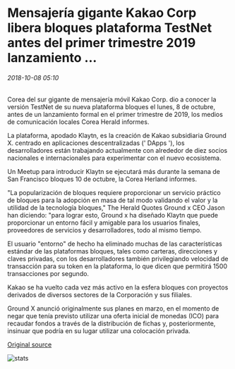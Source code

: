 # Mensajería gigante Kakao Corp libera bloques plataforma TestNet antes del primer trimestre 2019 lanzamiento ...

###### 2018-10-08 05:10

Corea del sur gigante de mensajería móvil Kakao Corp. dio a conocer la versión TestNet de su nueva plataforma bloques el lunes, 8 de octubre, antes de un lanzamiento formal en el primer trimestre de 2019, los medios de comunicación locales Corea Herald informes.

La plataforma, apodado Klaytn, es la creación de Kakao subsidiaria Ground X. centrado en aplicaciones descentralizadas (' DApps '), los desarrolladores están trabajando actualmente con alrededor de diez socios nacionales e internacionales para experimentar con el nuevo ecosistema.

Un Meetup para introducir Klaytn se ejecutará más durante la semana de San Francisco bloques 10 de octubre, la Corea Herland informes.

"La popularización de bloques requiere proporcionar un servicio práctico de bloques para la adopción en masa de tal modo validando el valor y la utilidad de la tecnología bloques," The Herald Quotes Ground x CEO Jason han diciendo: "para lograr esto, Ground x ha diseñado Klaytn que puede proporcionar un entorno fácil y amigable para los usuarios finales, proveedores de servicios y desarrolladores, todo al mismo tiempo.

El usuario "entorno" de hecho ha eliminado muchas de las características estándar de las plataformas bloques, tales como carteras, direcciones y claves privadas, con los desarrolladores también privilegiando velocidad de transacción para su token en la plataforma, lo que dicen que permitirá 1500 transacciones por segundo.

Kakao se ha vuelto cada vez más activo en la esfera bloques con proyectos derivados de diversos sectores de la Corporación y sus filiales.

Ground X anunció originalmente sus planes en marzo, en el momento de negar que tenía previsto utilizar una oferta inicial de monedas (ICO) para recaudar fondos a través de la distribución de fichas y, posteriormente, insinuar que podría en su lugar utilizar una colocación privada.

[Original source](https://cointelegraph.com/news/messaging-giant-kakao-corp-releases-blockchain-platform-testnet-ahead-of-q1-2019-launch)

![stats](https://c.statcounter.com/11760860/0/a89fa40b/1/ "stats")